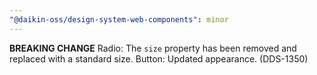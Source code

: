 ```yaml
---
"@daikin-oss/design-system-web-components": minor
---
```


**BREAKING CHANGE** Radio: The `size` property has been removed and replaced with a standard size.
Button: Updated appearance. (DDS-1350)
